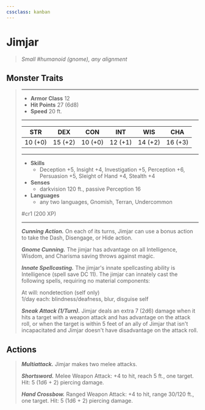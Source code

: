 ```yaml
---
cssclass: kanban
---
```


# Jimjar
>*Small #humanoid (gnome), any alignment*
## Monster Traits
>___
>- **Armor Class** 12
>- **Hit Points** 27 (6d8)
>- **Speed** 20 ft. 
>___
>|STR|DEX|CON|INT|WIS|CHA|
>|:---:|:---:|:---:|:---:|:---:|:---:|
>|10 (+0)|15 (+2)|10 (+0)|12 (+1)|14 (+2)|16 (+3)|
>___
>- **Skills**
>	 - Deception +5, Insight +4, Investigation +5, Perception +6, Persuasion +5, Sleight of Hand +4, Stealth +4
>- **Senses**
>	 - darkvision 120 ft., passive Perception 16
>- **Languages**
>	 - any two languages, Gnomish, Terran, Undercommon
>
> #cr1 (200 XP)
>___
>***Cunning Action.*** On each of its turns, Jimjar can use a bonus action to take the Dash, Disengage, or Hide action.  
>
>***Gnome Cunning.*** The jimjar has advantage on all Intelligence, Wisdom, and Charisma saving throws against magic.  
>
>***Innate Spellcasting.*** The jimjar's innate spellcasting ability is Intelligence (spell save DC 11). The jimjar can innately cast the following spells, requiring no material components:  
>
>At will: nondetection (self only)  
>1/day each: blindness/deafness, blur, disguise self  
>
>
>***Sneak Attack (1/Turn).*** Jimjar deals an extra 7 (2d6) damage when it hits a target with a weapon attack and has advantage on the attack roll, or when the target is within 5 feet of an ally of Jimjar that isn't incapacitated and Jimjar doesn't have disadvantage on the attack roll.  
>
## Actions
>***Multiattack.*** Jimjar makes two melee attacks.  
>
>***Shortsword.*** Melee Weapon Attack: +4 to hit, reach 5 ft., one target. Hit: 5 (1d6 + 2) piercing damage.  
>
>***Hand Crossbow.*** Ranged Weapon Attack: +4 to hit, range 30/120 ft., one target. Hit: 5 (1d6 + 2) piercing damage.
